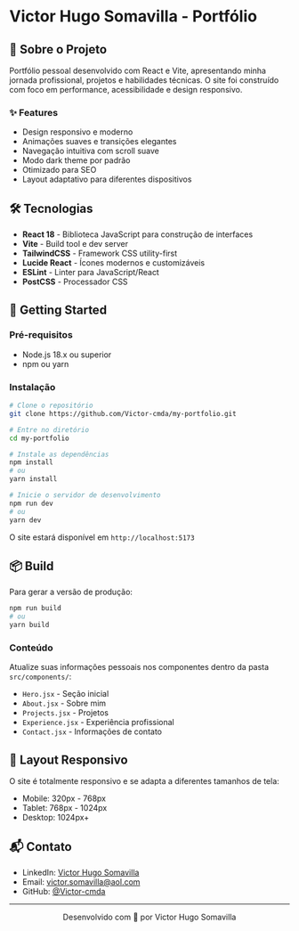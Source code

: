 # Victor Hugo Somavilla - Portfólio

## 🚀 Sobre o Projeto

Portfólio pessoal desenvolvido com React e Vite, apresentando minha jornada profissional, projetos e habilidades técnicas. O site foi construído com foco em performance, acessibilidade e design responsivo.

### ✨ Features

- Design responsivo e moderno
- Animações suaves e transições elegantes
- Navegação intuitiva com scroll suave
- Modo dark theme por padrão
- Otimizado para SEO
- Layout adaptativo para diferentes dispositivos

## 🛠️ Tecnologias

- **React 18** - Biblioteca JavaScript para construção de interfaces
- **Vite** - Build tool e dev server
- **TailwindCSS** - Framework CSS utility-first
- **Lucide React** - Ícones modernos e customizáveis
- **ESLint** - Linter para JavaScript/React
- **PostCSS** - Processador CSS

## 🚦 Getting Started

### Pré-requisitos

- Node.js 18.x ou superior
- npm ou yarn

### Instalação

```bash
# Clone o repositório
git clone https://github.com/Victor-cmda/my-portfolio.git

# Entre no diretório
cd my-portfolio

# Instale as dependências
npm install
# ou
yarn install

# Inicie o servidor de desenvolvimento
npm run dev
# ou
yarn dev
```

O site estará disponível em `http://localhost:5173`

## 📦 Build

Para gerar a versão de produção:

```bash
npm run build
# ou
yarn build
```

### Conteúdo

Atualize suas informações pessoais nos componentes dentro da pasta `src/components/`:

- `Hero.jsx` - Seção inicial
- `About.jsx` - Sobre mim
- `Projects.jsx` - Projetos
- `Experience.jsx` - Experiência profissional
- `Contact.jsx` - Informações de contato

## 📱 Layout Responsivo

O site é totalmente responsivo e se adapta a diferentes tamanhos de tela:

- Mobile: 320px - 768px
- Tablet: 768px - 1024px
- Desktop: 1024px+

## 📬 Contato

- LinkedIn: [Victor Hugo Somavilla](https://linkedin.com/in/victorhugosomavilla)
- Email: victor.somavilla@aol.com
- GitHub: [@Victor-cmda](https://github.com/Victor-cmda)

---

<p align="center">
  Desenvolvido com 💜 por Victor Hugo Somavilla
</p>
